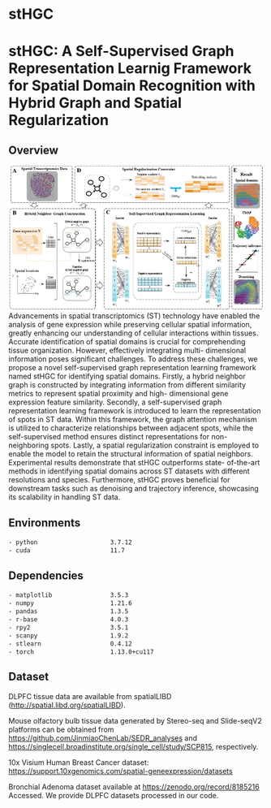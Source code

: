 # stHGC
# stHGC: A Self-Supervised Graph Representation Learnig Framework for Spatial Domain Recognition with Hybrid Graph and Spatial Regularization

## Overview

<div align="center">
  <img src="1model.png" alt="Model Architecture">
</div>
Advancements in spatial transcriptomics (ST) technology have enabled the analysis of gene expression while preserving
cellular spatial information, greatly enhancing our understanding of cellular interactions within tissues. Accurate
identification of spatial domains is crucial for comprehending tissue organization. However, effectively integrating multi-
dimensional information poses significant challenges. To address these challenges, we propose a novel self-supervised
graph representation learning framework named stHGC for identifying spatial domains. Firstly, a hybrid neighbor graph
is constructed by integrating information from different similarity metrics to represent spatial proximity and high-
dimensional gene expression feature similarity. Secondly, a self-supervised graph representation learning framework is
introduced to learn the representation of spots in ST data. Within this framework, the graph attention mechanism
is utilized to characterize relationships between adjacent spots, while the self-supervised method ensures distinct
representations for non-neighboring spots. Lastly, a spatial regularization constraint is employed to enable the model to
retain the structural information of spatial neighbors. Experimental results demonstrate that stHGC outperforms state-
of-the-art methods in identifying spatial domains across ST datasets with different resolutions and species. Furthermore,
stHGC proves beneficial for downstream tasks such as denoising and trajectory inference, showcasing its scalability in
handling ST data.


## Environments

```
- python                    3.7.12
- cuda                      11.7
```

## Dependencies

```
- matplotlib                3.5.3
- numpy                     1.21.6
- pandas                    1.3.5
- r-base                    4.0.3
- rpy2                      3.5.1
- scanpy                    1.9.2
- stlearn                   0.4.12
- torch                     1.13.0+cu117
```

## Dataset
DLPFC tissue data are available from spatialLIBD (http://spatial.libd.org/spatialLIBD).

Mouse olfactory bulb tissue data generated by Stereo-seq and Slide-seqV2 platforms can be obtained from https://github.com/JinmiaoChenLab/SEDR_analyses and https://singlecell.broadinstitute.org/single_cell/study/SCP815, respectively.

10x Visium Human Breast Cancer dataset: https://support.10xgenomics.com/spatial-geneexpression/datasets

Bronchial Adenoma dataset available at https://zenodo.org/record/8185216 Accessed.
We provide DLPFC datasets processed in our code.
